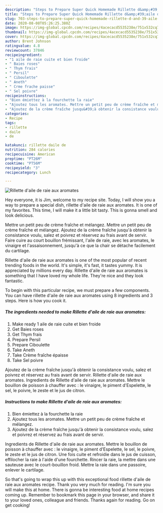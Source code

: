 ```yaml
---
description: "Steps to Prepare Super Quick Homemade Rillette d&amp;#39;aile de raie aux aromates"
title: "Steps to Prepare Super Quick Homemade Rillette d&amp;#39;aile de raie aux aromates"
slug: 703-steps-to-prepare-super-quick-homemade-rillette-d-and-39-aile-de-raie-aux-aromates
date: 2020-08-08T05:26:25.380Z
image: https://img-global.cpcdn.com/recipes/4acecacd5535238e/751x532cq70/rillette-daile-de-raie-aux-aromates-photo-principale-de-la-recette.jpg
thumbnail: https://img-global.cpcdn.com/recipes/4acecacd5535238e/751x532cq70/rillette-daile-de-raie-aux-aromates-photo-principale-de-la-recette.jpg
cover: https://img-global.cpcdn.com/recipes/4acecacd5535238e/751x532cq70/rillette-daile-de-raie-aux-aromates-photo-principale-de-la-recette.jpg
author: Brent Johnson
ratingvalue: 4.8
reviewcount: 37846
recipeingredient:
- "1 aile de raie cuite et bien froide"
- " Baies roses"
- " Thym frais"
- " Persil"
- " Ciboulette"
- " Aneth"
- " Crme frache paisse"
- " Sel poivre"
recipeinstructions:
- "Bien émiettez à la fourchette la raie"
- "Ajoutez tous les aromates. Mettre un petit peu de crème fraîche et mélangez."
- "Ajoutez de la crème fraîche jusqu&#39;à obtenir la consistance voulu, salez et poivrez et réservez au frais avant de servir."
categories:
- Recipe
tags:
- rillette
- daile
- de

katakunci: rillette daile de 
nutrition: 284 calories
recipecuisine: American
preptime: "PT26M"
cooktime: "PT56M"
recipeyield: "3"
recipecategory: Lunch

---
```



![Rillette d&#39;aile de raie aux aromates](https://img-global.cpcdn.com/recipes/4acecacd5535238e/751x532cq70/rillette-daile-de-raie-aux-aromates-photo-principale-de-la-recette.jpg)

Hey everyone, it is Jim, welcome to my recipe site. Today, I will show you a way to prepare a special dish, rillette d&#39;aile de raie aux aromates. It is one of my favorites. This time, I will make it a little bit tasty. This is gonna smell and look delicious.

Mettre un petit peu de crème fraîche et mélangez. Mettre un petit peu de crème fraîche et mélangez. Ajoutez de la crème fraîche jusqu&#39;à obtenir la consistance voulu, salez et poivrez et réservez au frais avant de servir. Faire cuire au court bouillon frémissant, l&#39;aile de raie, avec les aromates, le vinaigre et l&#39;assaisonnement, jusqu&#39;à ce que la chair se détache facilement du cartilage.

Rillette d&#39;aile de raie aux aromates is one of the most popular of recent trending foods in the world. It's simple, it's fast, it tastes yummy. It is appreciated by millions every day. Rillette d&#39;aile de raie aux aromates is something that I have loved my whole life. They're nice and they look fantastic.


To begin with this particular recipe, we must prepare a few components. You can have rillette d&#39;aile de raie aux aromates using 8 ingredients and 3 steps. Here is how you cook it.

<!--inarticleads1-->

##### The ingredients needed to make Rillette d&#39;aile de raie aux aromates:

1. Make ready 1 aile de raie cuite et bien froide
1. Get  Baies roses
1. Get  Thym frais
1. Prepare  Persil
1. Prepare  Ciboulette
1. Take  Aneth
1. Take  Crème fraîche épaisse
1. Take  Sel poivre


Ajoutez de la crème fraîche jusqu&#39;à obtenir la consistance voulu, salez et poivrez et réservez au frais avant de servir. Rillette d&#39;aile de raie aux aromates. Ingredients de Rillette d&#39;aile de raie aux aromates. Mettre le bouillon de poisson à chauffer avec : le vinaigre, le piment d&#39;Espelette, le sel, le poivre, le zeste et le jus de citron. 

<!--inarticleads2-->

##### Instructions to make Rillette d&#39;aile de raie aux aromates:

1. Bien émiettez à la fourchette la raie
1. Ajoutez tous les aromates. Mettre un petit peu de crème fraîche et mélangez.
1. Ajoutez de la crème fraîche jusqu&#39;à obtenir la consistance voulu, salez et poivrez et réservez au frais avant de servir.


Ingredients de Rillette d&#39;aile de raie aux aromates. Mettre le bouillon de poisson à chauffer avec : le vinaigre, le piment d&#39;Espelette, le sel, le poivre, le zeste et le jus de citron. Une fois cuite et refroidie dans le jus de cuisson, effilocher la raie à l&#39;aide d&#39;une fourchette. Rincer la raie, la mettre dans une sauteuse avec le court-bouillon froid. Mettre la raie dans une passoire, enlever le cartilage. 

So that's going to wrap this up with this exceptional food rillette d&#39;aile de raie aux aromates recipe. Thank you very much for reading. I'm sure you will make this at home. There is gonna be interesting food at home recipes coming up. Remember to bookmark this page in your browser, and share it to your loved ones, colleague and friends. Thanks again for reading. Go on get cooking!
